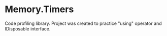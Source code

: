 # Memory.Timers

Code profiling library. Project was created to practice "using" operator and IDisposable interface.